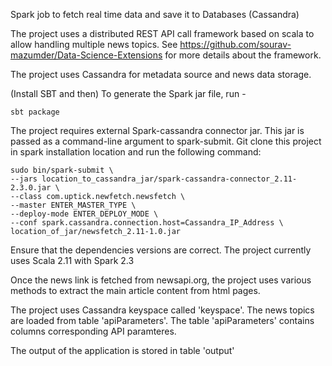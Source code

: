 Spark job to fetch real time data and save it to Databases (Cassandra)

The project uses a distributed REST API call framework based on scala to allow handling multiple news topics. 
See https://github.com/sourav-mazumder/Data-Science-Extensions for more details about the framework.

The project uses Cassandra for metadata source and news data storage.

(Install SBT and then) To generate the Spark jar file, run -

```
sbt package 
```

The project requires external Spark-cassandra connector jar. This jar is passed as a command-line argument to spark-submit. Git clone this project in spark installation location and run the following command:

```
sudo bin/spark-submit \
--jars location_to_cassandra_jar/spark-cassandra-connector_2.11-2.3.0.jar \
--class com.uptick.newfetch.newsfetch \
--master ENTER_MASTER_TYPE \
--deploy-mode ENTER_DEPLOY_MODE \
--conf spark.cassandra.connection.host=Cassandra_IP_Address \
location_of_jar/newsfetch_2.11-1.0.jar
```

Ensure that the dependencies versions are correct. The project currently uses Scala 2.11 with Spark 2.3

Once the news link is fetched from newsapi.org, the project uses various methods to extract the main article content from html pages. 

The project uses Cassandra keyspace called 'keyspace'. The news topics are loaded from table 'apiParameters'. The table 'apiParameters' contains columns corresponding API paramteres.

The output of the application is stored in table 'output'
